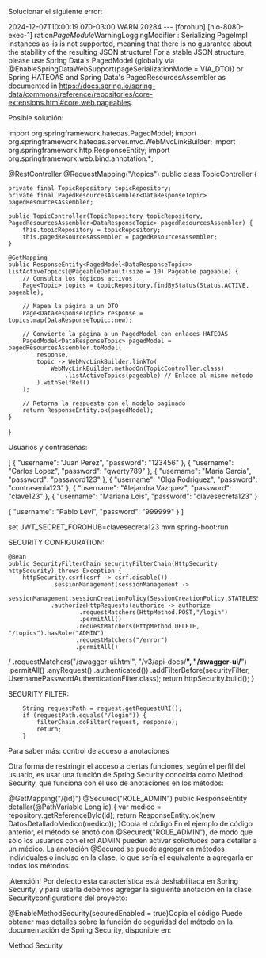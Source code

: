 Solucionar el siguiente error:

2024-12-07T10:00:19.070-03:00  WARN 20284 --- [forohub] [nio-8080-exec-1]
ration$PageModule$WarningLoggingModifier : Serializing PageImpl instances as-is is not supported,
meaning that there is no guarantee about the stability of the resulting JSON structure!
For a stable JSON structure, please use Spring Data's PagedModel (globally via
@EnableSpringDataWebSupport(pageSerializationMode = VIA_DTO))
or Spring HATEOAS and Spring Data's PagedResourcesAssembler as documented in
https://docs.spring.io/spring-data/commons/reference/repositories/core-extensions.html#core.web.pageables.

Posible solución:

import org.springframework.hateoas.PagedModel;
import org.springframework.hateoas.server.mvc.WebMvcLinkBuilder;
import org.springframework.http.ResponseEntity;
import org.springframework.web.bind.annotation.*;

@RestController
@RequestMapping("/topics")
public class TopicController {

    private final TopicRepository topicRepository;
    private final PagedResourcesAssembler<DataResponseTopic> pagedResourcesAssembler;

    public TopicController(TopicRepository topicRepository, PagedResourcesAssembler<DataResponseTopic> pagedResourcesAssembler) {
        this.topicRepository = topicRepository;
        this.pagedResourcesAssembler = pagedResourcesAssembler;
    }

    @GetMapping
    public ResponseEntity<PagedModel<DataResponseTopic>> listActiveTopics(@PageableDefault(size = 10) Pageable pageable) {
        // Consulta los tópicos activos
        Page<Topic> topics = topicRepository.findByStatus(Status.ACTIVE, pageable);

        // Mapea la página a un DTO
        Page<DataResponseTopic> response = topics.map(DataResponseTopic::new);

        // Convierte la página a un PagedModel con enlaces HATEOAS
        PagedModel<DataResponseTopic> pagedModel = pagedResourcesAssembler.toModel(
            response,
            topic -> WebMvcLinkBuilder.linkTo(
                WebMvcLinkBuilder.methodOn(TopicController.class)
                    .listActiveTopics(pageable) // Enlace al mismo método
            ).withSelfRel()
        );

        // Retorna la respuesta con el modelo paginado
        return ResponseEntity.ok(pagedModel);
    }
}

Usuarios y contraseñas:

[
{
"username": "Juan Perez",
"password": "123456"
},
{
"username": "Carlos Lopez",
"password": "qwerty789"
},
{
"username": "Maria Garcia",
"password": "password123"
},
{
"username": "Olga Rodriguez",
"password": "contrasenia123"
},
{
"username": "Alejandra Vazquez",
"password": "clave123"
},
{
"username": "Mariana Lois",
"password": "clavesecreta123"
}

{
"username": "Pablo Levi",
"password": "999999"
}
]

set JWT_SECRET_FOROHUB=clavesecreta123
mvn spring-boot:run

SECURITY CONFIGURATION:

    @Bean
    public SecurityFilterChain securityFilterChain(HttpSecurity httpSecurity) throws Exception {
        httpSecurity.csrf(csrf -> csrf.disable())
                .sessionManagement(sessionManagement ->
                        sessionManagement.sessionCreationPolicy(SessionCreationPolicy.STATELESS))
                .authorizeHttpRequests(authorize -> authorize
                        .requestMatchers(HttpMethod.POST,"/login")
                        .permitAll()
                       .requestMatchers(HttpMethod.DELETE, "/topics").hasRole("ADMIN")
                       .requestMatchers("/error")
                       .permitAll()
/                     .requestMatchers("/swagger-ui.html", "/v3/api-docs/**", "/swagger-ui/**")
.permitAll()
.anyRequest()
.authenticated())
.addFilterBefore(securityFilter, UsernamePasswordAuthenticationFilter.class);
return httpSecurity.build();
}

SECURITY FILTER:

        String requestPath = request.getRequestURI();
        if (requestPath.equals("/login")) {
            filterChain.doFilter(request, response);
            return;
        }

Para saber más: control de acceso a anotaciones

Otra forma de restringir el acceso a ciertas funciones, según el perfil del usuario,
es usar una función de Spring Security conocida como Method Security,
que funciona con el uso de anotaciones en los métodos:

@GetMapping("/{id}")
@Secured("ROLE_ADMIN")
public ResponseEntity detallar(@PathVariable Long id) {
var medico = repository.getReferenceById(id);
return ResponseEntity.ok(new DatosDetalladoMedico(medico));
}Copia el código
En el ejemplo de código anterior, el método se anotó con @Secured("ROLE_ADMIN"), 
de modo que sólo los usuarios con el rol ADMIN pueden activar solicitudes para detallar a un médico.
La anotación @Secured se puede agregar en métodos individuales o incluso en la clase,
lo que sería el equivalente a agregarla en todos los métodos.

¡Atención! Por defecto esta característica está deshabilitada en Spring Security,
y para usarla debemos agregar la siguiente anotación en la clase Securityconfigurations del proyecto:

@EnableMethodSecurity(securedEnabled = true)Copia el código
Puede obtener más detalles sobre la función de seguridad del método en la documentación de
Spring Security, disponible en:

Method Security